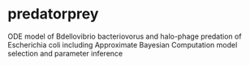 # predatorprey
ODE model of Bdellovibrio bacteriovorus and halo-phage predation of Escherichia coli including Approximate Bayesian Computation model selection and parameter inference
